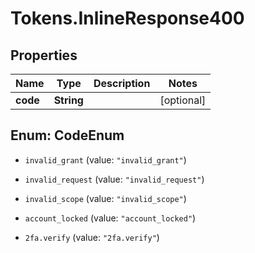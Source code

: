 # Tokens.InlineResponse400

## Properties

Name | Type | Description | Notes
------------ | ------------- | ------------- | -------------
**code** | **String** |  | [optional] 



## Enum: CodeEnum


* `invalid_grant` (value: `"invalid_grant"`)

* `invalid_request` (value: `"invalid_request"`)

* `invalid_scope` (value: `"invalid_scope"`)

* `account_locked` (value: `"account_locked"`)

* `2fa.verify` (value: `"2fa.verify"`)




